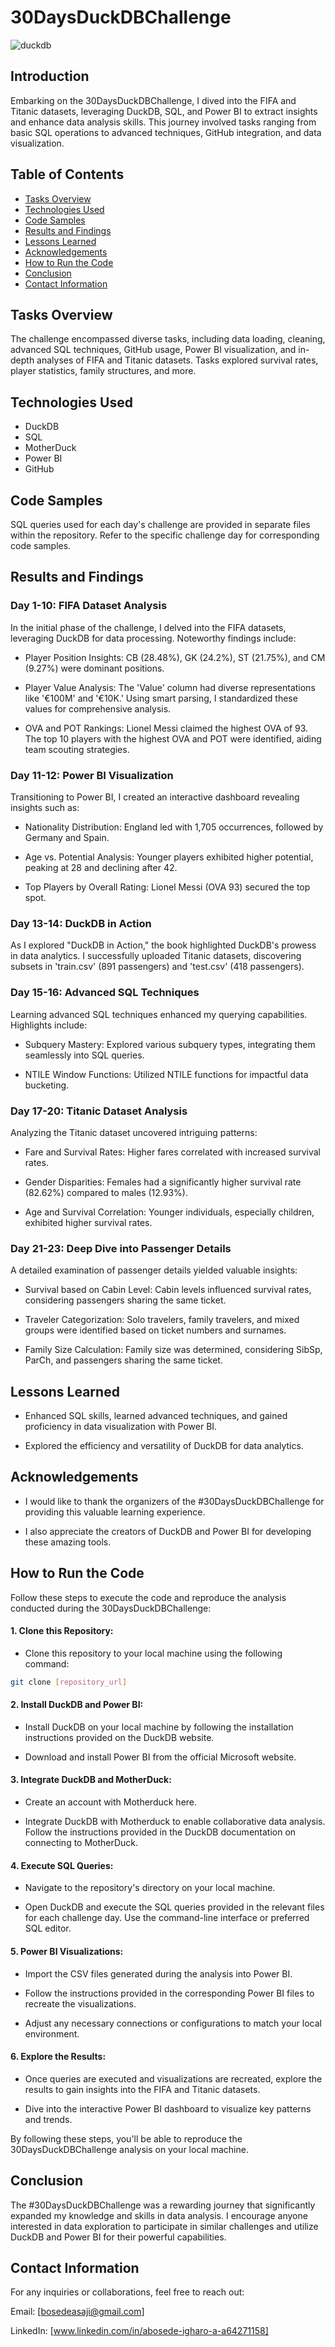 # 30DaysDuckDBChallenge




![duckdb](https://github.com/Boseh-coder/30DaysDuckDBChallenge/assets/93943729/fa9ef6d4-571b-4dc9-8e1b-5373cc48602a)





## Introduction

Embarking on the 30DaysDuckDBChallenge, I dived into the FIFA and Titanic datasets, leveraging DuckDB, SQL, and Power BI to extract insights and enhance data analysis skills. This journey involved tasks ranging from basic SQL operations to advanced techniques, GitHub integration, and data visualization.



## Table of Contents

- [Tasks Overview](#Tasks_Overview)
- [Technologies Used](#Technologies_Used)
- [Code Samples](#Code_Samples)
- [Results and Findings](#Results_and_Findings)
- [Lessons Learned](#Lessons_Learned)
- [Acknowledgements](#Acknowledgements)
- [How to Run the Code](#How_to_Run_the_Code)
- [Conclusion](#Conclusion)
- [Contact Information](#Contact_Information)

  
## Tasks Overview

The challenge encompassed diverse tasks, including data loading, cleaning, advanced SQL techniques, GitHub usage, Power BI visualization, and in-depth analyses of FIFA and Titanic datasets. Tasks explored survival rates, player statistics, family structures, and more.

## Technologies Used

- DuckDB
- SQL
- MotherDuck
- Power BI
- GitHub

## Code Samples

SQL queries used for each day's challenge are provided in separate files within the repository. Refer to the specific challenge day for corresponding code samples.


## Results and Findings

### Day 1-10: FIFA Dataset Analysis

In the initial phase of the challenge, I delved into the FIFA datasets, leveraging DuckDB for data processing. Noteworthy findings include:


- Player Position Insights: CB (28.48%), GK (24.2%), ST (21.75%), and CM (9.27%) were dominant positions.

- Player Value Analysis: The 'Value' column had diverse representations like '€100M' and '€10K.' Using smart parsing, I standardized these values for comprehensive analysis.

- OVA and POT Rankings: Lionel Messi claimed the highest OVA of 93. The top 10 players with the highest OVA and POT were identified, aiding team scouting strategies.

### Day 11-12: Power BI Visualization

Transitioning to Power BI, I created an interactive dashboard revealing insights such as:

- Nationality Distribution: England led with 1,705 occurrences, followed by Germany and Spain.

- Age vs. Potential Analysis: Younger players exhibited higher potential, peaking at 28 and declining after 42.

- Top Players by Overall Rating: Lionel Messi (OVA 93) secured the top spot.

### Day 13-14: DuckDB in Action

As I explored "DuckDB in Action," the book highlighted DuckDB's prowess in data analytics. I successfully uploaded Titanic datasets, discovering subsets in 'train.csv' (891 passengers) and 'test.csv' (418 passengers).

### Day 15-16: Advanced SQL Techniques

Learning advanced SQL techniques enhanced my querying capabilities. Highlights include:

- Subquery Mastery: Explored various subquery types, integrating them seamlessly into SQL queries.

- NTILE Window Functions: Utilized NTILE functions for impactful data bucketing.

### Day 17-20: Titanic Dataset Analysis

Analyzing the Titanic dataset uncovered intriguing patterns:

- Fare and Survival Rates: Higher fares correlated with increased survival rates.

- Gender Disparities: Females had a significantly higher survival rate (82.62%) compared to males (12.93%).

- Age and Survival Correlation: Younger individuals, especially children, exhibited higher survival rates.

### Day 21-23: Deep Dive into Passenger Details

A detailed examination of passenger details yielded valuable insights:

- Survival based on Cabin Level: Cabin levels influenced survival rates, considering passengers sharing the same ticket.

- Traveler Categorization: Solo travelers, family travelers, and mixed groups were identified based on ticket numbers and surnames.

- Family Size Calculation: Family size was determined, considering SibSp, ParCh, and passengers sharing the same ticket.

## Lessons Learned

- Enhanced SQL skills, learned advanced techniques, and gained proficiency in data visualization with Power BI.
  
- Explored the efficiency and versatility of DuckDB for data analytics.

## Acknowledgements

- I would like to thank the organizers of the #30DaysDuckDBChallenge for providing this valuable learning experience.
  
- I also appreciate the creators of DuckDB and Power BI for developing these amazing tools.


## How to Run the Code

Follow these steps to execute the code and reproduce the analysis conducted during the 30DaysDuckDBChallenge:

#### 1. Clone this Repository:

- Clone this repository to your local machine using the following command:
  
```bash 
git clone [repository_url]
```

#### 2. Install DuckDB and Power BI:

- Install DuckDB on your local machine by following the installation instructions provided on the DuckDB website.
  
- Download and install Power BI from the official Microsoft website.
  
#### 3. Integrate DuckDB and MotherDuck:

- Create an account with Motherduck here.
  
- Integrate DuckDB with Motherduck to enable collaborative data analysis. Follow the instructions provided in the DuckDB documentation on connecting to MotherDuck.
  
#### 4. Execute SQL Queries:

- Navigate to the repository's directory on your local machine.

- Open DuckDB and execute the SQL queries provided in the relevant files for each challenge day. Use the command-line interface or preferred SQL editor.


#### 5. Power BI Visualizations:

- Import the CSV files generated during the analysis into Power BI.

- Follow the instructions provided in the corresponding Power BI files to recreate the visualizations.

- Adjust any necessary connections or configurations to match your local environment.

#### 6. Explore the Results:

- Once queries are executed and visualizations are recreated, explore the results to gain insights into the FIFA and Titanic datasets.

- Dive into the interactive Power BI dashboard to visualize key patterns and trends.

By following these steps, you'll be able to reproduce the 30DaysDuckDBChallenge analysis on your local machine. 

## Conclusion

The #30DaysDuckDBChallenge was a rewarding journey that significantly expanded my knowledge and skills in data analysis. I encourage anyone interested in data exploration to participate in similar challenges and utilize DuckDB and Power BI for their powerful capabilities.

## Contact Information
For any inquiries or collaborations, feel free to reach out:

Email: [bosedeasaji@gmail.com]

LinkedIn: [www.linkedin.com/in/abosede-igharo-a-a64271158]


